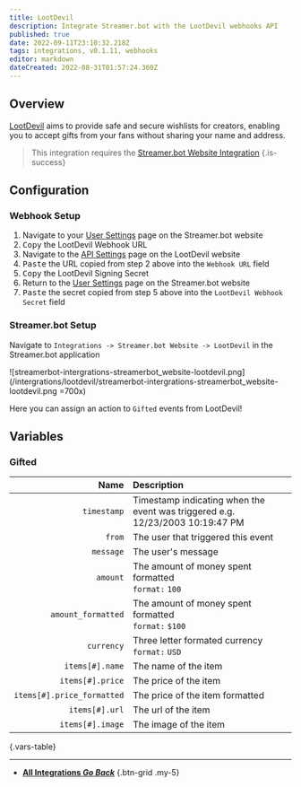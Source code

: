 ```yaml
---
title: LootDevil
description: Integrate Streamer.bot with the LootDevil webhooks API
published: true
date: 2022-09-11T23:10:32.218Z
tags: integrations, v0.1.11, webhooks
editor: markdown
dateCreated: 2022-08-31T01:57:24.360Z
---
```


## Overview
[LootDevil](https://lootdevil.com) aims to provide safe and secure wishlists for creators, enabling you to accept gifts from your fans without sharing your name and address.

> This integration requires the [Streamer.bot Website Integration](/en/Integrations/Streamer-bot)
{.is-success}


## Configuration
### Webhook Setup

1. Navigate to your [User Settings](https://streamer.bot/user/settings#lootdevil) page on the Streamer.bot website
2. <kbd><i class="mdi mdi-content-copy"></i> Copy</kbd> the  LootDevil Webhook URL
3. Navigate to the [API Settings](https://lootdevil.com/integrations/api) page on the LootDevil website
4. <kbd><i class="mdi mdi-content-paste"></i> Paste</kbd> the URL copied from step 2 above into the `Webhook URL` field
5. <kbd><i class="mdi mdi-content-copy"></i> Copy</kbd> the LootDevil Signing Secret
6. Return to the [User Settings](https://streamer.bot/user/settings#lootdevil) page on the Streamer.bot website
7. <kbd><i class="mdi mdi-content-paste"></i> Paste</kbd> the secret copied from step 5 above into the `LootDevil Webhook Secret` field


### Streamer.bot Setup

Navigate to `Integrations -> Streamer.bot Website -> LootDevil` in the Streamer.bot application

![streamerbot-intergrations-streamerbot_website-lootdevil.png](/intergrations/lootdevil/streamerbot-intergrations-streamerbot_website-lootdevil.png =700x)

Here you can assign an action to `Gifted` events from LootDevil!

## Variables
### Gifted
Name | Description
----:|:------------
`timestamp` | Timestamp indicating when the event was triggered e.g. 12/23/2003 10:19:47 PM
`from` | The user that triggered this event
`message` | The user's message
`amount` | The amount of money spent formatted<br> `format:` `100`
`amount_formatted` | The amount of money spent formatted <br> `format:` `$100`
`currency` | Three letter formated currency <br> `format:` `USD`
`items[#].name` | The name of the item
`items[#].price` | The price of the item
`items[#].price_formatted` | The price of the item formatted
`items[#].url` | The url of the item
`items[#].image` | The image of the item
{.vars-table}

---

- [<i class="mdi mdi-chevron-left"></i> **All Integrations *Go Back***](/en/Integrations)
{.btn-grid .my-5}